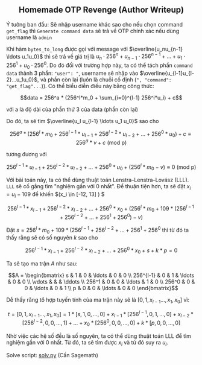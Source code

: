 <div align='center'>

## **Homemade OTP Revenge (Author Writeup)**

</div>

Ý tưởng ban đầu: Sẽ nhập username khác sao cho nếu chọn command `get_flag` thì `Generate command data` sẽ trả về OTP chính xác nếu dùng username là `admin` 

Khi hàm `bytes_to_long` được gọi với message với $\overline{u_nu_{n-1} \ldots u_1u_0}$ thì sẽ trả về giá trị là $u_n \cdot 256^n + u_{n-1} \cdot 256^{n-1} + \ldots + u_1 \cdot 256^1 + u_0 \cdot 256^0$. Do đó đối với trường hợp này, ta có thể tách phần `command data` thành 3 phần: `"user": "`, username sẽ nhập vào $\overline{u_{l-1}u_{l-2}...u_1u_0}$, và phần còn lại (luôn là chuỗi cố định (`", "command": "get_flag"...`)). Có thể biểu diễn điều này bằng công thức: 

```math
data = 256^a * (256^l*m_0 + \sum_{i=0}^{l-1} 256^i*u_i) + c
```

với a là độ dài của phần thứ 3 của data (phần còn lại)

Do đó, ta sẽ tìm $\overline{u_l u_{l-1} \ldots u_1 u_0}$ sao cho

```math
256^a*(256^l*m_0 + 256^{l-1}*u_{l-1} + 256^{l-2}*u_{l-2} + \ldots + 256^0*u_0) + c \equiv 256^a*v + c \text{ (mod p)}
```

tương đương với 
```math
256^{l-1}*u_{l-1} + 256^{l-2}*u_{l-2} + \ldots + 256^0*u_0 + (256^l*m_0 - v) \equiv 0 \text{ (mod p)}
```

Với bài toán này, ta có thể dùng thuật toán Lenstra–Lenstra–Lovász (LLL). `LLL` sẽ cố gắng tìm "nghiệm gần với 0 nhất". Để thuận tiện hơn, ta sẽ đặt $x_i = u_i - 109$ để khiến $\(x_i \in [-12, 13] \) $

```math
256^{l-1}*x_{l-1} + 256^{l-2}*x_{l-2} + \ldots + 256^0*x_0 + (256^l*m_0 +109*(256^{l-1} + 256^{l-2} + \ldots + 256^1 + 256^0) - v)
```

Đặt $s = 256^l*m_0 +109*(256^{l-1} + 256^{l-2} + \ldots + 256^1 + 256^0$ thì từ đó ta thấy rằng sẽ có số nguyên $k$ sao cho

```math
256^{l-1}*x_{l-1} + 256^{l-2}*x_{l-2} + \ldots + 256^0*x_0 + s + k*p = 0
```

Ta sẽ tạo ma trận $A$ như sau:

```math
A = \begin{bmatrix}
s & 1 & 0 & \ldots & 0  & 0 \\
256^{l-1} & 0 & 1 & \ldots & 0 & 0 \\
\vdots & &  & \ddots \\
256^1 & 0 & 0 & \ldots & 1 & 0 \\
256^0 & 0 & 0 & \ldots & 0 & 1 \\
p & 0 & 0 & \ldots & 0 & 0
\end{bmatrix}
```

Dễ thấy rằng tổ hợp tuyến tính của ma trận này sẽ là $[0, 1, x_{l-1} \ldots, x_1, x_0]$ vì:

```math
t = [0, 1, x_{l-1} \ldots, x_1, x_0] = 1*[s, 1, 0, \ldots, 0] + x_{l-1}*[256^{l-1}, 0, 1, \ldots, 0] + x_{l-2}*[256^{l-2}, 0, 0, \ldots, 1] + \ldots + x_0*[256^0, 0, 0, \ldots, 0] + k*[p, 0, 0, \ldots, 0]
```

Nhờ việc các hệ số đều là số nguyên, ta có thể dùng thuật toán LLL để tìm nghiệm gần với 0 nhất. Từ đó, ta sẽ tìm được $x_i$ và từ đó suy ra $u_i$.

Solve script: [solv.py](solv.py) (Cần Sagemath)